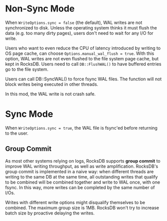 # Non-Sync Mode
When `WriteOptions.sync = false` (the default), WAL writes are not synchronized to disk. Unless the operating system thinks it must flush the data (e.g. too many dirty pages), users don't need to wait for any I/O for write.

Users who want to even reduce the CPU of latency introduced by writing to OS page cache, can choose `Options.manual_wal_flush = true`. With this option, WAL writes are not even flushed to the file system page cache, but kept in RocksDB. Users need to call `DB::FlushWAL()` to have buffered entries go to the file system.

Users can call DB::SyncWAL() to force fsync WAL files. The function will not block writes being executed in other threads.

In this mod, the WAL write is not crash safe.

# Sync Mode
When `WriteOptions.sync = true`, the WAL file is fsync'ed before returning to the user.

## Group Commit
As most other systems relying on logs, RocksDB supports **group commit** to improve WAL writing throughput, as well as write amplification. RocksDB's group commit is implemented in a naive way: when different threads are writing to the same DB at the same time, all outstanding writes that qualify to be combined will be combined together and write to WAL once, with one fsync. In this way, more writes can be completed by the same number of I/Os.

Writes with different write options might disqualify themselves to be combined. The maximum group size is 1MB. RocksDB won't try to increase batch size by proactive delaying the writes.


